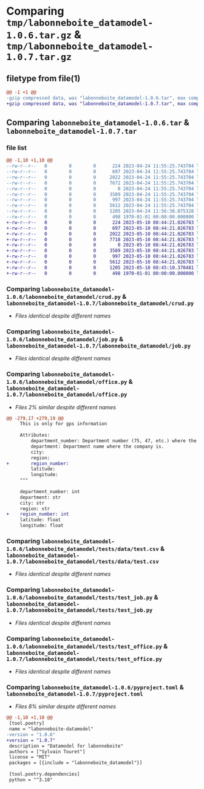 # Comparing `tmp/labonneboite_datamodel-1.0.6.tar.gz` & `tmp/labonneboite_datamodel-1.0.7.tar.gz`

## filetype from file(1)

```diff
@@ -1 +1 @@
-gzip compressed data, was "labonneboite_datamodel-1.0.6.tar", max compression
+gzip compressed data, was "labonneboite_datamodel-1.0.7.tar", max compression
```

## Comparing `labonneboite_datamodel-1.0.6.tar` & `labonneboite_datamodel-1.0.7.tar`

### file list

```diff
@@ -1,10 +1,10 @@
--rw-r--r--   0        0        0      224 2023-04-24 11:55:25.743704 labonneboite_datamodel-1.0.6/labonneboite_datamodel/__init__.py
--rw-r--r--   0        0        0      697 2023-04-24 11:55:25.743704 labonneboite_datamodel-1.0.6/labonneboite_datamodel/crud.py
--rw-r--r--   0        0        0     2022 2023-04-24 11:55:25.743704 labonneboite_datamodel-1.0.6/labonneboite_datamodel/job.py
--rw-r--r--   0        0        0     7672 2023-04-24 11:55:25.743704 labonneboite_datamodel-1.0.6/labonneboite_datamodel/office.py
--rw-r--r--   0        0        0        0 2023-04-24 11:55:25.743704 labonneboite_datamodel-1.0.6/labonneboite_datamodel/tests/__init__.py
--rw-r--r--   0        0        0     3589 2023-04-24 11:55:25.743704 labonneboite_datamodel-1.0.6/labonneboite_datamodel/tests/data/test.csv
--rw-r--r--   0        0        0      997 2023-04-24 11:55:25.743704 labonneboite_datamodel-1.0.6/labonneboite_datamodel/tests/test_job.py
--rw-r--r--   0        0        0     5612 2023-04-24 11:55:25.743704 labonneboite_datamodel-1.0.6/labonneboite_datamodel/tests/test_office.py
--rw-r--r--   0        0        0     1205 2023-04-24 11:56:38.875328 labonneboite_datamodel-1.0.6/pyproject.toml
--rw-r--r--   0        0        0      498 1970-01-01 00:00:00.000000 labonneboite_datamodel-1.0.6/PKG-INFO
+-rw-r--r--   0        0        0      224 2023-05-10 08:44:21.026783 labonneboite_datamodel-1.0.7/labonneboite_datamodel/__init__.py
+-rw-r--r--   0        0        0      697 2023-05-10 08:44:21.026783 labonneboite_datamodel-1.0.7/labonneboite_datamodel/crud.py
+-rw-r--r--   0        0        0     2022 2023-05-10 08:44:21.026783 labonneboite_datamodel-1.0.7/labonneboite_datamodel/job.py
+-rw-r--r--   0        0        0     7718 2023-05-10 08:44:21.026783 labonneboite_datamodel-1.0.7/labonneboite_datamodel/office.py
+-rw-r--r--   0        0        0        0 2023-05-10 08:44:21.026783 labonneboite_datamodel-1.0.7/labonneboite_datamodel/tests/__init__.py
+-rw-r--r--   0        0        0     3589 2023-05-10 08:44:21.026783 labonneboite_datamodel-1.0.7/labonneboite_datamodel/tests/data/test.csv
+-rw-r--r--   0        0        0      997 2023-05-10 08:44:21.026783 labonneboite_datamodel-1.0.7/labonneboite_datamodel/tests/test_job.py
+-rw-r--r--   0        0        0     5612 2023-05-10 08:44:21.026783 labonneboite_datamodel-1.0.7/labonneboite_datamodel/tests/test_office.py
+-rw-r--r--   0        0        0     1205 2023-05-10 08:45:10.370481 labonneboite_datamodel-1.0.7/pyproject.toml
+-rw-r--r--   0        0        0      498 1970-01-01 00:00:00.000000 labonneboite_datamodel-1.0.7/PKG-INFO
```

### Comparing `labonneboite_datamodel-1.0.6/labonneboite_datamodel/crud.py` & `labonneboite_datamodel-1.0.7/labonneboite_datamodel/crud.py`

 * *Files identical despite different names*

### Comparing `labonneboite_datamodel-1.0.6/labonneboite_datamodel/job.py` & `labonneboite_datamodel-1.0.7/labonneboite_datamodel/job.py`

 * *Files identical despite different names*

### Comparing `labonneboite_datamodel-1.0.6/labonneboite_datamodel/office.py` & `labonneboite_datamodel-1.0.7/labonneboite_datamodel/office.py`

 * *Files 2% similar despite different names*

```diff
@@ -279,17 +279,19 @@
     This is only for gps information
 
     Attributes:
         department_number: Department number (75, 47, etc.) where the company is.
         department: Department name where the company is.
         city:
         region:
+        region_number:
         latitude:
         longitude:
     """
 
     department_number: int
     department: str
     city: str
     region: str
+    region_number: int
     latitude: float
     longitude: float
```

### Comparing `labonneboite_datamodel-1.0.6/labonneboite_datamodel/tests/data/test.csv` & `labonneboite_datamodel-1.0.7/labonneboite_datamodel/tests/data/test.csv`

 * *Files identical despite different names*

### Comparing `labonneboite_datamodel-1.0.6/labonneboite_datamodel/tests/test_job.py` & `labonneboite_datamodel-1.0.7/labonneboite_datamodel/tests/test_job.py`

 * *Files identical despite different names*

### Comparing `labonneboite_datamodel-1.0.6/labonneboite_datamodel/tests/test_office.py` & `labonneboite_datamodel-1.0.7/labonneboite_datamodel/tests/test_office.py`

 * *Files identical despite different names*

### Comparing `labonneboite_datamodel-1.0.6/pyproject.toml` & `labonneboite_datamodel-1.0.7/pyproject.toml`

 * *Files 8% similar despite different names*

```diff
@@ -1,10 +1,10 @@
 [tool.poetry]
 name = "labonneboite-datamodel"
-version = "1.0.6"
+version = "1.0.7"
 description = "Datamodel for labonneboite"
 authors = ["Sylvain Touret"]
 license = "MIT"
 packages = [{include = "labonneboite_datamodel"}]
 
 [tool.poetry.dependencies]
 python = "^3.10"
```

